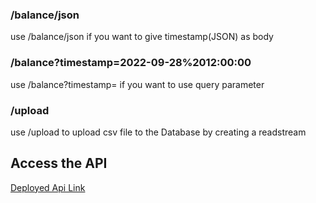 ### /balance/json
use /balance/json if you want to give timestamp(JSON) as body

### /balance?timestamp=2022-09-28%2012:00:00
use /balance?timestamp= if you want to use query parameter 

### /upload
use /upload to upload csv file to the Database by creating a readstream

## Access the API
[Deployed Api Link](https://some-backend.onrender.com/)